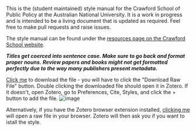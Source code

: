 This is the (student maintained) style manual for the Crawford School of Public Policy at the Australian National University. It is a work in progress and is intended to be a living document that is updated as required. Feel free to make pull requests and raise issues.

The style manual can be found under the [resources page on the Crawford School website](https://crawford.anu.edu.au/sites/default/files/uploads/crawford01_cap_anu_edu_au/2018-11/crawfordstyleguide_2018_online.pdf).

***Titles get coerced into sentence case. Make sure to go back and format proper nouns.***
***Review papers and books might not get formatted perfectly due to the way many publishers present metadata.***

[Click me](https://github.com/orectique/Crawford-Style/blob/main/crawford-style-austGov-authDate.csl) to download the file - you will have to click the "Download Raw File" button. Double clicking the downloaded file should open it in Zotero. If it doesn't, open Zotero, go to Preferences, Cite, Styles, and click the + button to add the file.
![image](https://github.com/orectique/Crawford-Style/assets/49713741/eb5bde21-f22e-4527-848d-899c9ab1dd9f)

Alternatively, if you have the Zotero browser extension installed, [clicking me](https://raw.githubusercontent.com/orectique/Crawford-Style/main/crawford-style-austGov-authDate.csl) will open a raw file in your browser. Zotero will then ask you if you want to istall the style.
